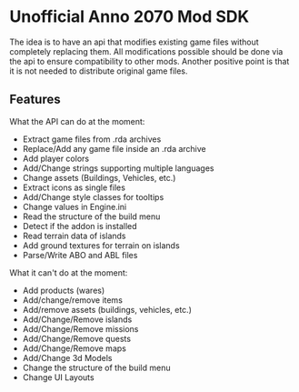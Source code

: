 # Unofficial Anno 2070 Mod SDK

The idea is to have an api that modifies existing game files without completely replacing them. All modifications possible should be done via the api to ensure compatibility to other mods. 
Another positive point is that it is not needed to distribute original game files.

## Features
What the API can do at the moment:
- Extract game files from .rda archives
- Replace/Add any game file inside an .rda archive
- Add player colors
- Add/Change strings supporting multiple languages
- Change assets (Buildings, Vehicles, etc.)
- Extract icons as single files
- Add/Change style classes for tooltips
- Change values in Engine.ini
- Read the structure of the build menu
- Detect if the addon is installed
- Read terrain data of islands
- Add ground textures for terrain on islands
- Parse/Write ABO and ABL files

What it can't do at the moment:
- Add products (wares)
- Add/change/remove items
- Add/remove assets (buildings, vehicles, etc.)
- Add/Change/Remove islands
- Add/Change/Remove missions
- Add/Change/Remove quests
- Add/Change/Remove maps
- Add/Change 3d Models
- Change the structure of the build menu
- Change UI Layouts